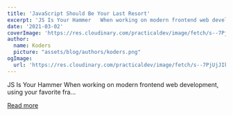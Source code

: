 ```yaml
---
title: 'JavaScript Should Be Your Last Resort'
excerpt: 'JS Is Your Hammer   When working on modern frontend web development, using your favorite fra...'
date: '2021-03-02'
coverImage: 'https://res.cloudinary.com/practicaldev/image/fetch/s--7PjUjJIk--/c_imagga_scale,f_auto,fl_progressive,h_420,q_auto,w_1000/https://dev-to-uploads.s3.amazonaws.com/uploads/articles/vxjw6oo2rmfvcvnwdusv.jpg'
author:
  name: Koders
  picture: "assets/blog/authors/koders.png"
ogImage:
  url: 'https://res.cloudinary.com/practicaldev/image/fetch/s--7PjUjJIk--/c_imagga_scale,f_auto,fl_progressive,h_420,q_auto,w_1000/https://dev-to-uploads.s3.amazonaws.com/uploads/articles/vxjw6oo2rmfvcvnwdusv.jpg'
---
```


JS Is Your Hammer   When working on modern frontend web development, using your favorite fra...

[Read more](https://dev.to/olpeh/javascript-should-be-your-last-resort-5dje)
